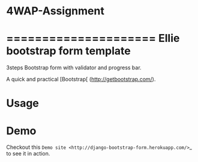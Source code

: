 # 4WAP-Assignment
=====================
Ellie bootstrap form template
=====================

3steps Bootstrap form with validator and progress bar.

A quick and practical [Bootstrap[ (<http://getbootstrap.com/>).


Usage
======




Demo
=====

Checkout this `Demo site <http://django-bootstrap-form.herokuapp.com/>`_ to see it in action. 
